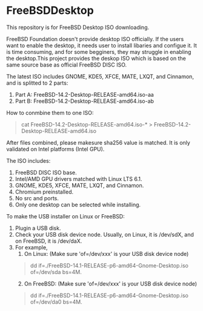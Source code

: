 # FreeBSDDesktop
This repository is for FreeBSD Desktop ISO downloading.

FreeBSD Foundation doesn't provide desktop ISO officially. If the users want to enable the desktop, it needs user to install libaries and configue it. It is time consuming, and for some begginers, they may struggle in enabling the desktop.This project provides the deskop ISO which is based on the same source base as official FreeBSD DISC ISO.

The latest ISO includes GNOME, KDE5, XFCE, MATE, LXQT, and Cinnamon, and is splitted to 2 parts:
  1. Part A: FreeBSD-14.2-Desktop-RELEASE-amd64.iso-aa
  2. Part B: FreeBSD-14.2-Desktop-RELEASE-amd64.iso-ab
   
How to conmbine them to one ISO:
> cat FreeBSD-14.2-Desktop-RELEASE-amd64.iso-* > FreeBSD-14.2-Desktop-RELEASE-amd64.iso

After files combined, please makesure sha256 value is matched. It is only validated on Intel platforms (Intel GPU).

The ISO includes:
  1. FreeBSD DISC ISO base.
  2. Intel/AMD GPU drivers matched with Linux LTS 6.1.
  3. GNOME, KDE5, XFCE, MATE, LXQT, and Cinnamon.
  4. Chromium preinstalled.
  5. No src and ports.
  6. Only one desktop can be selected while installing.
     
To make the USB installer on Linux or FreeBSD:
  1. Plugin a USB disk.
  2. Check your USB disk device node. Usually, on Linux, it is /dev/sdX, and on FreeBSD, it is /dev/daX.
  3. For example,
     1. On Linux: (Make sure 'of=/dev/xxx' is your USB disk device node)
     > dd if=./FreeBSD-14.1-RELEASE-p6-amd64-Gnome-Desktop.iso of=/dev/sda bs=4M.
     2. On FreeBSD: (Make sure 'of=/dev/xxx' is your USB disk device node)
     > dd if=./FreeBSD-14.1-RELEASE-p6-amd64-Gnome-Desktop.iso of=/dev/da0 bs=4M.

